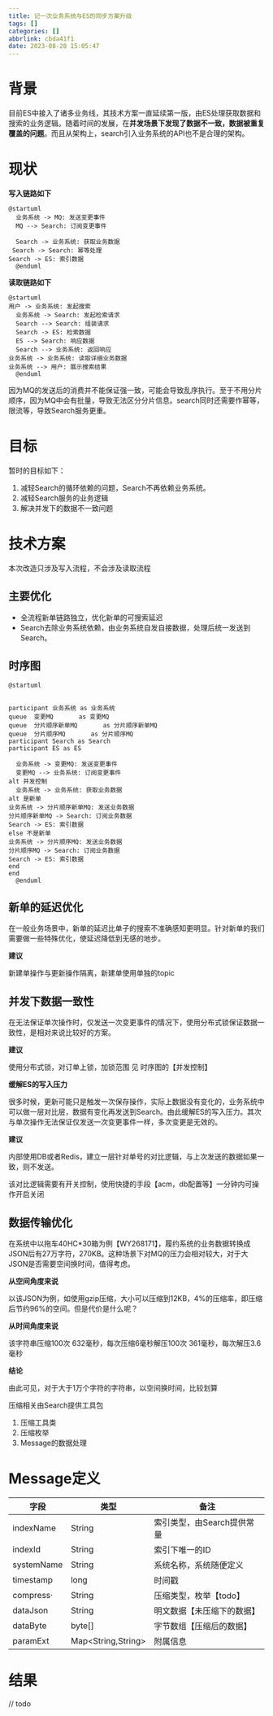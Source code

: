 ```yaml
---
title: 记一次业务系统与ES的同步方案升级
tags: []
categories: []
abbrlink: cbda41f1
date: 2023-08-28 15:05:47
---
```

# 背景

目前ES中接入了诸多业务线，其技术方案一直延续第一版，由ES处理获取数据和搜索的业务逻辑。随着时间的发展，在**并发场景下发现了数据不一致，数据被重复覆盖的问题**。而且从架构上，search引入业务系统的API也不是合理的架构。

# 现状

**写入链路如下**

```plantuml
@startuml
  业务系统 -> MQ: 发送变更事件
  MQ --> Search: 订阅变更事件
  
  Search -> 业务系统: 获取业务数据
 Search -> Search: 幂等处理
Search -> ES: 索引数据
  @enduml
```

**读取链路如下**

```plantuml
@startuml
用户 -> 业务系统: 发起搜索
  业务系统 -> Search: 发起检索请求
  Search --> Search: 组装请求
  Search -> ES: 检索数据
  ES --> Search: 响应数据
  Search --> 业务系统: 返回响应
业务系统 -> 业务系统: 读取详细业务数据
业务系统 --> 用户: 展示搜索结果
  @enduml
```

因为MQ的发送后的消费并不能保证强一致，可能会导致乱序执行。至于不用分片顺序，因为MQ中会有批量，导致无法区分分片信息。search同时还需要作幂等，限流等，导致Search服务更重。

# 目标

暂时的目标如下：

1.  减轻Search的循环依赖的问题，Search不再依赖业务系统。
2. 减轻Search服务的业务逻辑
3. 解决并发下的数据不一致问题

# 技术方案

本次改造只涉及写入流程，不会涉及读取流程

## 主要优化

* 全流程新单链路独立，优化新单的可搜索延迟
* Search去除业务系统依赖，由业务系统自发自接数据，处理后统一发送到Search。

## 时序图

```plantuml
@startuml


participant 业务系统 as 业务系统
queue  变更MQ       as 变更MQ
queue  分片顺序新单MQ       as 分片顺序新单MQ
queue  分片顺序MQ       as 分片顺序MQ
participant Search as Search
participant ES as ES

  业务系统 -> 变更MQ: 发送变更事件
  变更MQ --> 业务系统: 订阅变更事件
alt 并发控制
  业务系统 -> 业务系统: 获取业务数据
alt 是新单
业务系统 -> 分片顺序新单MQ: 发送业务数据
分片顺序新单MQ -> Search: 订阅业务数据
Search -> ES: 索引数据
else 不是新单
业务系统 -> 分片顺序MQ: 发送业务数据
分片顺序MQ -> Search: 订阅业务数据
Search -> ES: 索引数据
end
end
  @enduml
```

## 新单的延迟优化

在一般业务场景中，新单的延迟比单子的搜索不准确感知更明显。针对新单的我们需要做一些特殊优化，使延迟降低到无感的地步。

**建议**

新建单操作与更新操作隔离，新建单使用单独的topic

## 并发下数据一致性

在无法保证单次操作时，仅发送一次变更事件的情况下，使用分布式锁保证数据一致性，是相对来说比较好的方案。

**建议**

使用分布式锁，对订单上锁，加锁范围 见 时序图的【并发控制】

**缓解ES的写入压力**

很多时候，更新可能只是触发一次保存操作，实际上数据没有变化的，业务系统中可以做一层对比层，数据有变化再发送到Search。由此缓解ES的写入压力。其次与单次操作无法保证仅发送一次变更事件一样，多次变更是无效的。

**建议**

内部使用DB或者Redis，建立一层针对单号的对比逻辑，与上次发送的数据如果一致，则不发送。

该对比逻辑需要有开关控制，使用快捷的手段【acm，db配置等】一分钟内可操作开启关闭

## 数据传输优化

在系统中以拖车40HC*30箱为例【WY268171】，履约系统的业务数据转换成JSON后有27万字符，270KB。这种场景下对MQ的压力会相对较大，对于大JSON是否需要空间换时间，值得考虑。

**从空间角度来说**

以该JSON为例，如使用gzip压缩，大小可以压缩到12KB，4%的压缩率，即压缩后节约96%的空间。但是代价是什么呢？

**从时间角度来说**

该字符串压缩100次 632毫秒，每次压缩6毫秒解压100次 361毫秒，每次解压3.6毫秒

**结论**

由此可见，对于大于1万个字符的字符串，以空间换时间，比较划算

压缩相关由Search提供工具包

1.  压缩工具类
2. 压缩枚举
3. Message的数据处理

# Message定义

|字段|类型|备注|
| ------------| --------------------| ----------------------------|
|indexName|String|索引类型，由Search提供常量|
|indexId|String|索引下唯一的ID|
|systemName|String|系统名称，系统随便定义|
|timestamp|long|时间戳|
|compress·|String|压缩类型，枚举【todo】|
|dataJson|String|明文数据【未压缩下的数据】|
|dataByte|byte[]|字节数组【压缩后的数据】|
|paramExt|Map<String,String>|附属信息|


# 结果


// todo